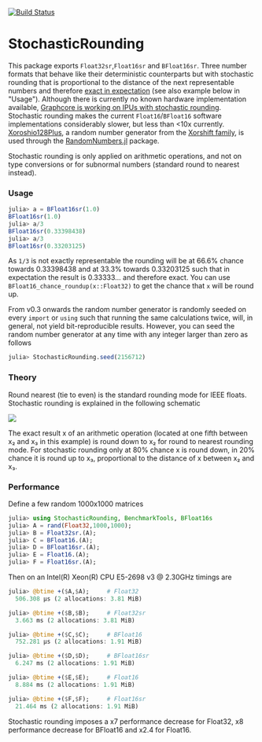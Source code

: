 [![Build Status](https://travis-ci.com/milankl/StochasticRounding.jl.svg?branch=master)](https://travis-ci.com/milankl/StochasticRounding.jl)

# StochasticRounding

This package exports `Float32sr`,`Float16sr` and `BFloat16sr`. Three number formats that behave like their deterministic counterparts but with stochastic rounding that is proportional to the distance of the next representable numbers and therefore [exact in expectation](https://en.wikipedia.org/wiki/Rounding#Stochastic_rounding) (see also example below in "Usage"). Although there is currently no known hardware implementation available, [Graphcore is working on IPUs with stochastic rounding](https://www.graphcore.ai/posts/directions-of-ai-research). Stochastic rounding makes the current `Float16`/`BFloat16` software implementations considerably slower, but less than <10x currently. [Xoroshio128Plus](https://sunoru.github.io/RandomNumbers.jl/stable/man/xorshifts/#Xorshift-Family-1), a random number generator from the [Xorshift family](https://en.wikipedia.org/wiki/Xorshift), is used through the [RandomNumbers.jl](https://github.com/sunoru/RandomNumbers.jl) package.

Stochastic rounding is only applied on arithmetic operations, and not on type conversions or for subnormal numbers (standard round to nearest instead).

### Usage

```julia
julia> a = BFloat16sr(1.0)
BFloat16sr(1.0)
julia> a/3
BFloat16sr(0.33398438)
julia> a/3
BFloat16sr(0.33203125)
```
As `1/3` is not exactly representable the rounding will be at 66.6% chance towards 0.33398438 and at 33.3% towards 0.33203125 such that in expectation the result is 0.33333... and therefore exact. You can use `BFloat16_chance_roundup(x::Float32)` to get the chance that `x` will be round up.

From v0.3 onwards the random number generator is randomly seeded on every `import`
or `using` such that running the same calculations twice, will, in general, not
yield bit-reproducible results. However, you can seed the random number generator
at any time with any integer larger than zero as follows

```julia
julia> StochasticRounding.seed(2156712)
```

### Theory

Round nearest (tie to even) is the standard rounding mode for IEEE floats. Stochastic rounding is explained in the following schematic

<img src="figs/schematic.png">

The exact result x of an arithmetic operation (located at one fifth between x₂ and x₃ in this example) is round down to x₂ for round to nearest rounding mode.
For stochastic rounding only at 80% chance x is round down, in 20% chance it is round up to x₃, proportional to the distance of x between x₂ and x₃.

### Performance

Define a few random 1000x1000 matrices
```julia
julia> using StochasticRounding, BenchmarkTools, BFloat16s
julia> A = rand(Float32,1000,1000);
julia> B = Float32sr.(A);
julia> C = BFloat16.(A);
julia> D = BFloat16sr.(A);
julia> E = Float16.(A);
julia> F = Float16sr.(A);
```
Then on an Intel(R) Xeon(R) CPU E5-2698 v3 @ 2.30GHz timings are
```julia
julia> @btime +($A,$A);     # Float32
  506.308 μs (2 allocations: 3.81 MiB)

julia> @btime +($B,$B);     # Float32sr
  3.663 ms (2 allocations: 3.81 MiB)

julia> @btime +($C,$C);     # BFloat16
  752.281 μs (2 allocations: 1.91 MiB)

julia> @btime +($D,$D);     # BFloat16sr
  6.247 ms (2 allocations: 1.91 MiB)

julia> @btime +($E,$E);     # Float16
  8.884 ms (2 allocations: 1.91 MiB)

julia> @btime +($F,$F);     # Float16sr
  21.464 ms (2 allocations: 1.91 MiB)
```

Stochastic rounding imposes a x7 performance decrease for Float32, x8 performance decrease for BFloat16 and x2.4 for Float16.
